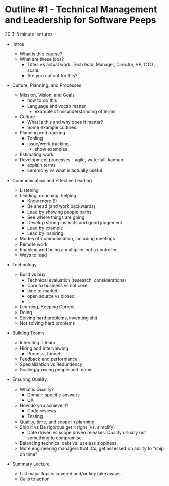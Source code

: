 # Outline #1 - Technical Management and Leadership for Software Peeps 

20 3-5 minute lectures

- Intros
    - What is this course?
    - What are these jobs? 
        - Titles vs actual work: Tech lead, Manager, Director, VP, CTO ; scale.
        - Are you cut out for this?

- Culture, Planning, and Processes
    - Mission, Vision, and Goals
        - how to do this
        - Language and vocab matter 
            - example of misunderstanding of terms
    - Culture 
        - What is this and why does it matter?
        - Some example cultures.
    - Planning and tracking
        - Tooling
        - Issue/work tracking
            - show examples
    - Estimating work
    - Development processes - agile, waterfall, kanban
        - explain terms
        - ceremony vs what is actually useful

- Communication and Effective Leading
    - Listening
    - Leading, coaching, helping
	    - Know more (!)
	    - Be ahead (and work backwards)
	    - Lead by showing people paths
	    - See where things are going
	    - Develop strong instincts and good judgement
	    - Lead by example
	    - Lead by inspiring
    - Modes of communication, including meetings
    - Remote work
    - Enabling and being a multiplier not a controller
    - Ways to lead
	
- Technology
	- Build vs buy 
		- Technical evaluation (research, considerations)
		- Core to business vs not core, 
		- time to market 
		- open source vs closed
		- ...
    - Learning, Keeping Current
    - Doing
    - Solving hard problems, inventing shit
    - Not solving hard problems

- Building Teams
    - Inheriting a team
    - Hiring and interviewing
        - Process, funnel
    - Feedback and performance
    - Specialization vs Redundency
    - Scaling/growing people and teams
    
- Ensuring Quality 
    - What is Quality?
        - Domain specific answers
        - UX
    - How do you achieve it?
        - Code reviews
        - Testing
    - Quality, time, and scope in planning 
    - Ship it vs Be rigorous get it right (vs. simplify)
	    - Date driven vs scope driven releases.  Quality usually not something to compromise.
    - Balancing technical debt vs. useless slopiness. 
    - More engineering managers that ICs, get assessed on ability to "ship on time"

- Summary Lecture
    - List major topics covered and/or key take aways.
    - Calls to action
